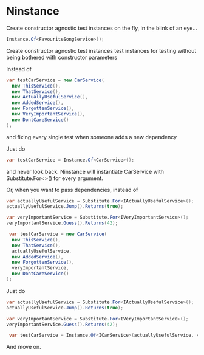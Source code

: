 # Ninstance

Create constructor agnostic test instances on the fly, in the blink of an eye...

```c#
Instance.Of<FavouriteSongService>();
```

Create constructor agnostic test instances test instances for testing without being bothered with constructor parameters

Instead of

```c#
var testCarService = new CarService(
  new ThisService(),
  new ThatService(),
  new ActuallyUsefulService(),
  new AddedService(),
  new ForgottenService(),
  new VeryImportantService(),
  new DontCareService()
);
```

and fixing every single test when someone adds a new dependency

Just do

```c#
var testCarService = Instance.Of<CarService>();
```

and never look back. Ninstance will instantiate CarService with Substitute.For<>() for every argument.

Or, when you want to pass dependencies, instead of

```c#
var actuallyUsefulService = Substitute.For<IActuallyUsefulService>();
actuallyUsefulService.Jump().Returns(true);

var veryImportantService = Substitute.For<IVeryImportantService>();
veryImportantService.Guess().Returns(42);

 var testCarService = new CarService(
  new ThisService(),
  new ThatService(),
  actuallyUsefulService,
  new AddedService(),
  new ForgottenService(),
  veryImportantService,
  new DontCareService()
);

 ```
 
 Just do 
 
```c#
var actuallyUsefulService = Substitute.For<IActuallyUsefulService>();
actuallyUsefulService.Jump().Returns(true);

var veryImportantService = Substitute.For<IVeryImportantService>();
veryImportantService.Guess().Returns(42);

 var testCarService = Instance.Of<ICarService>(actuallyUsefulService, veryImportantService);

 ```
 
 And move on.
